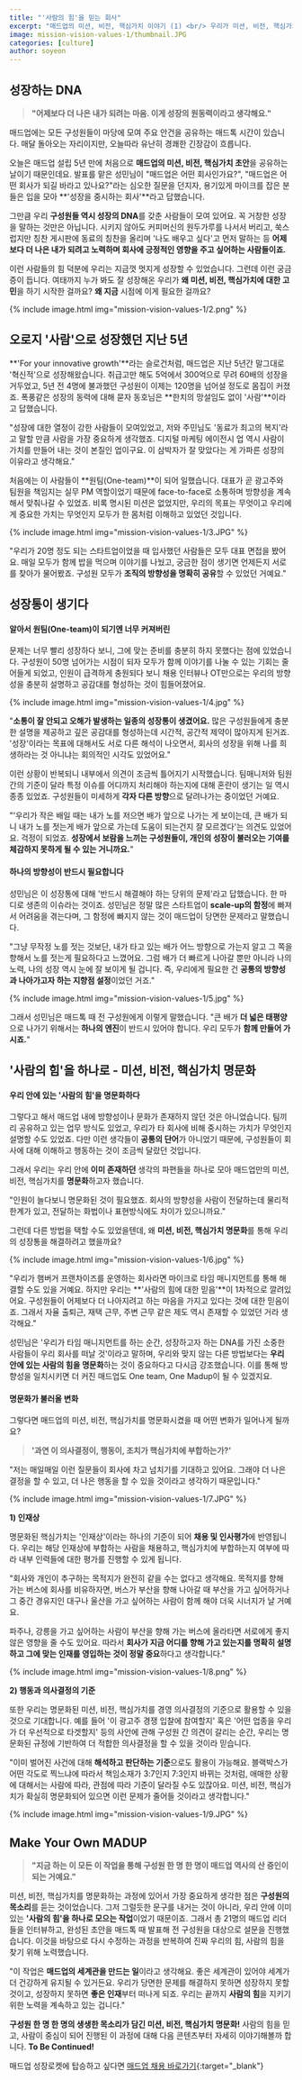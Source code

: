 ```yaml
---
title: "'사람의 힘'을 믿는 회사"
excerpt: "매드업의 미션, 비전, 핵심가치 이야기 (1) <br/> 우리가 미션, 비전, 핵심가치를 명문화하기로 한 이유, 그 히스토리에 대하여"
image: mission-vision-values-1/thumbnail.JPG
categories: [culture]
author: soyeon
---
```


## 성장하는 DNA

> **"어제보다 더 나은 내가 되려는 마음. 이게 성장의 원동력이라고 생각해요."**

매드업에는 모든 구성원들이 마당에 모여 주요 안건을 공유하는 매드톡 시간이 있습니다. 매달 돌아오는 자리이지만, 오늘따라 유난히 경쾌한 긴장감이 흐릅니다. 

오늘은 매드업 설립 5년 만에 처음으로 **매드업의 미션, 비전, 핵심가치 초안**을 공유하는 날이기 때문인데요. 발표를 맡은 성민님이 "매드업은 어떤 회사인가요?", "매드업은 어떤 회사가 되길 바라고 있나요?"라는 심오한 질문을 던지자, 용기있게 마이크를 잡은 분들은 입을 모아 **'성장을 중시하는 회사'**라고 답했습니다.

그만큼 우리 **구성원들 역시 성장의 DNA**를 갖춘 사람들이 모여 있어요. 꼭 거창한 성장을 말하는 것만은 아닙니다. 시키지 않아도 커피머신의 원두가루를 나서서 버리고, 쑥스럽지만 칭찬 게시판에 동료의 칭찬을 올리며 '나도 배우고 싶다'고 먼저 말하는 등 **어제보다 더 나은 내가 되려고 노력하며 회사에 긍정적인 영향을 주고 싶어하는 사람들이죠.**

이런 사람들의 힘 덕분에 우리는 지금껏 멋지게 성장할 수 있었습니다. 그런데 이런 궁금증이 듭니다. 여태까지 누가 봐도 잘 성장해온 우리가 **왜 미션, 비전, 핵심가치에 대한 고민**을 하기 시작한 걸까요? **왜 지금** 시점에 이게 필요한 걸까요?


{% include image.html img="mission-vision-values-1/2.png" %}


## 오로지 '사람'으로 성장했던 지난 5년

**'For your innovative growth'**라는 슬로건처럼, 매드업은 지난 5년간 말그대로 '혁신적'으로 성장해왔습니다. 취급고만 해도 5억에서 300억으로 무려 60배의 성장을 거두었고, 5년 전 4명에 불과했던 구성원이 이제는 120명을 넘어설 정도로 몸집이 커졌죠. 폭풍같은 성장의 동력에 대해 묻자 동호님은 **한치의 망설임도 없이 '사람'**이라고 답했습니다. 

"성장에 대한 열정이 강한 사람들이 모여있었고, 저와 주민님도 '동료가 최고의 복지'라고 말할 만큼 사람을 가장 중요하게 생각했죠. 디지털 마케팅 에이전시 업 역시 사람이 가치를 만들어 내는 것이 본질인 업이구요. 이 삼박자가 잘 맞았다는 게 가파른 성장의 이유라고 생각해요."

처음에는 이 사람들이 **원팀(One-team)**이 되어 일했습니다. 대표가 곧 광고주와 팀원을 책임지는 실무 PM 역할이었기 때문에 face-to-face로 소통하며 방향성을 계속해서 맞춰나갈 수 있었죠. 비록 명시된 미션은 없었지만, 우리의 목표는 무엇이고 우리에게 중요한 가치는 무엇인지 모두가 한 몸처럼 이해하고 있었던 것입니다.

{% include image.html img="mission-vision-values-1/3.JPG" %}


"우리가 20명 정도 되는 스타트업이었을 때 입사했던 사람들은 모두 대표 면접을 봤어요. 매일 모두가 함께 밥을 먹으며 이야기를 나눴고, 궁금한 점이 생기면 언제든지 서로를 찾아가 물어봤죠. 구성원 모두가 **조직의 방향성을 명확히 공유**할 수 있었던 거예요."

## 성장통이 생기다

#### 알아서 원팀(One-team)이 되기엔 너무 커져버린

문제는 너무 빨리 성장하다 보니, 그에 맞는 준비를 충분히 하지 못했다는 점에 있었습니다. 구성원이 50명 넘어가는 시점이 되자 모두가 함께 이야기를 나눌 수 있는 기회는 줄어들게 되었고, 인원이 급격하게 충원되다 보니 채용 인터뷰나 OT만으로는 우리의 방향성을 충분히 설명하고 공감대를 형성하는 것이 힘들어졌어요.

{% include image.html img="mission-vision-values-1/4.jpg" %}


"**소통이 잘 안되고 오해가 발생하는 일종의 성장통이 생겼어요.** 많은 구성원들에게 충분한 설명을 제공하고 깊은 공감대를 형성하는데 시간적, 공간적 제약이 많아지게 된거죠. '성장'이라는 목표에 대해서도 서로 다른 해석이 나오면서, 회사의 성장을 위해 나를 희생하라는 것 아니냐는 회의적인 시각도 있었어요."

이런 상황이 반복되니 내부에서 의견이 조금씩 틀어지기 시작했습니다. 팀매니저와 팀원 간의 기준이 달라 특정 이슈를 어디까지 처리해야 하는지에 대해 혼란이 생기는 일 역시 종종 있었죠. 구성원들이 미세하게 **각자 다른 방향**으로 달려나가는 중이었던 거예요.

"'우리가 작은 배일 때는 내가 노를 저으면 배가 앞으로 나가는 게 보이는데, 큰 배가 되니 내가 노를 젓는게 배가 앞으로 가는데 도움이 되는건지 잘 모르겠다'는 의견도 있었어요. 걱정이 되었죠. **성장에서 보람을 느끼는 구성원들이, 개인의 성장이 불러오는 기여를 체감하지 못하게 될 수 있는 거니까요.**"

#### 하나의 방향성이 반드시 필요합니다

성민님은 이 성장통에 대해 '반드시 해결해야 하는 당위의 문제'라고 답했습니다. 한 마디로 생존의 이슈라는 것이죠. 성민님은 정말 많은 스타트업이 **scale-up의 함정**에 빠져서 어려움을 겪는다며, 그 함정에 빠지지 않는 것이 매드업이 당면한 문제라고 말했습니다.

"그냥 무작정 노를 젓는 것보단, 내가 타고 있는 배가 어느 방향으로 가는지 알고 그 쪽을 향해서 노를 젓는게 필요하다고 느꼈어요. 그럼 배가 더 빠르게 나아갈 뿐만 아니라 나의 노력, 나의 성장 역시 눈에 잘 보이게 될 겁니다. 즉, 우리에게 필요한 건 **공통의 방향성과 나아가고자 하는 지향점 설정**이었던 거죠."

{% include image.html img="mission-vision-values-1/5.jpg" %}


그래서 성민님은 매드톡 때 전 구성원에게 이렇게 말했습니다.
"큰 배가 **더 넓은 태평양**으로 나가기 위해서는 **하나의 엔진**이 반드시 있어야 합니다. 우리 모두가 **함께 만들어 가시죠.**"


## '사람의 힘'을 하나로 - 미션, 비전, 핵심가치 명문화

#### 우리 안에 있는 '사람의 힘'을 명문화하다

그렇다고 해서 매드업 내에 방향성이나 문화가 존재하지 않던 것은 아니었습니다. 팀끼리 공유하고 있는 업무 방식도 있었고, 우리가 타 회사에 비해 중시하는 가치가 무엇인지 설명할 수도 있었죠. 다만 이런 생각들이 **공통의 단어**가 아니었기 때문에, 구성원들이 회사에 대해 이해하고 행동하는 것이 조금씩 달랐던 것입니다.

그래서 우리는 우리 안에 **이미 존재하던** 생각의 파편들을 하나로 모아 매드업만의 미션, 비전, 핵심가치를 **명문화**하고자 했습니다. 

"인원이 늘다보니 명문화된 것이 필요했죠. 회사의 방향성을 사람이 전달하는데 물리적 한계가 있고, 전달하는 화법이나 표현방식에도 차이가 있으니까요."

그런데 다른 방법을 택할 수도 있었을텐데, 왜 **미션, 비전, 핵심가치 명문화**를 통해 우리의 성장통을 해결하려고 했을까요?

{% include image.html img="mission-vision-values-1/6.jpg" %}


"우리가 햄버거 프랜차이즈를 운영하는 회사라면 마이크로 타임 매니지먼트를 통해 해결할 수도 있을 거예요. 하지만 우리는 **'사람의 힘에 대한 믿음'**이 1차적으로 깔려있어요. 구성원들이 어제보다 더 나아지려고 하는 마음을 가지고 있다는 것에 대한 믿음이죠. 그래서 자율 출퇴근, 재택 근무, 주변 근무 같은 제도 역시 존재할 수 있었던 거라 생각해요."

성민님은 '우리가 타임 매니지먼트를 하는 순간, 성장하고자 하는 DNA를 가진 소중한 사람들이 우리 회사를 떠날 것'이라고 말하며, 우리와 맞지 않는 다른 방법보다는 **우리 안에 있는 사람의 힘을 명문화**하는 것이 중요하다고 다시금 강조했습니다. 이를 통해 방향성을 일치시키면 더 커진 매드업도 One team, One Madup이 될 수 있겠지요.

#### 명문화가 불러올 변화

그렇다면 매드업의 미션, 비전, 핵심가치를 명문화시켰을 때 어떤 변화가 일어나게 될까요?

> **'과연 이 의사결정이, 행동이, 조치가 핵심가치에 부합하는가?'**

"저는 매일매일 이런 질문들이 회사에 차고 넘치기를 기대하고 있어요. 그래야 더 나은 결정을 할 수 있고, 더 나은 행동을 할 수 있을 것이라고 생각하기 때문입니다."

{% include image.html img="mission-vision-values-1/7.JPG" %}


**1) 인재상**

명문화된 핵심가치는 '인재상'이라는 하나의 기준이 되어 **채용 및 인사평가**에 반영됩니다. 우리는 해당 인재상에 부합하는 사람을 채용하고, 핵심가치에 부합하는지 여부에 따라 내부 인력들에 대한 평가를 진행할 수 있게 됩니다.

"회사와 개인이 추구하는 목적지가 완전히 같을 수는 없다고 생각해요. 목적지를 향해 가는 버스에 회사를 비유하자면, 버스가 부산을 향해 나아갈 때 부산을 가고 싶어하거나 그 중간 경유지인 대구나 울산을 가고 싶어하는 사람이 함께 해야 더욱 시너지가 날 거예요. 

파주나, 강릉을 가고 싶어하는 사람이 부산을 향해 가는 버스에 올라타면 서로에게 좋지 않은 영향을 줄 수도 있어요. 따라서 **회사가 지금 어디를 향해 가고 있는지를 명확히 설명하고 그에 맞는 인재를 영입하는 것이 정말 중요**하다고 생각합니다."

{% include image.html img="mission-vision-values-1/8.png" %}


**2) 행동과 의사결정의 기준**

또한 우리는 명문화된 미션, 비전, 핵심가치를 경영 의사결정의 기준으로 활용할 수 있을 것으로 기대합니다. 예를 들어 '이 광고주 경쟁 입찰에 참여할지' 혹은 '어떤 업종을 우리가 더 우선적으로 타겟할지' 등의 사안에 관해 구성원 간 의견이 갈리는 순간, 우리는 명문화된 규정에 기반하여 더 적합한 의사결정을 할 수 있을 것이라 믿습니다.

"이미 벌어진 사건에 대해 **해석하고 판단하는 기준**으로도 활용이 가능해요. 블랙박스가 어떤 각도로 찍느냐에 따라서 책임소재가 3:7인지 7:3인지 바뀌는 것처럼, 애매한 상황에 대해서는 사람에 따라, 관점에 따라 기준이 달라질 수도 있잖아요. 미션, 비전, 핵심가치가 확실히 명문화되어 있으면 이런 문제가 줄어들 것이라고 생각합니다."

{% include image.html img="mission-vision-values-1/9.JPG" %}


## Make Your Own MADUP
> **"지금 하는 이 모든 이 작업을 통해 구성원 한 명 한 명이 매드업 역사의 산 증인이 되는 거예요."**

미션, 비전, 핵심가치를 명문화하는 과정에 있어서 가장 중요하게 생각한 점은 **구성원의 목소리**를 듣는 것이었습니다. 그저 그럴듯한 문구를 내거는 것이 아니라, 우리 안에 이미 있는 **'사람의 힘'을 하나로 모으는 작업**이었기 때문이죠. 그래서 총 21명의 매드업 리더들을 인터뷰하고, 완성된 초안을 매드톡 때 발표해 전 구성원을 대상으로 설문을 진행했습니다. 이것을 바탕으로 다시 수정하는 과정을 반복하여 진짜 우리의 힘, 사람의 힘을 찾기 위해 노력했습니다.

"이 작업은 **매드업의 세계관을 만드는 일**이라고 생각해요. 좋은 세계관이 있어야 세계가 더 건강하게 유지될 수 있거든요. 우리가 당면한 문제를 해결하지 못하면 성장하지 못할 것이고, 성장하지 못하면 **좋은 인재**부터 떠나게 되죠. 우리는 끝까지 **사람의 힘**을 지키기 위한 노력을 계속하고 있는 겁니다."

**구성원 한 명 한 명의 생생한 목소리가 담긴 미션, 비전, 핵심가치 명문화!** 사람의 힘을 믿고, 사람이 중심이 되어 진행된 이 과정에 대해 다음 콘텐츠부터 자세히 이야기해볼까 합니다. **To Be Continued!**

매드업 성장로켓에 탑승하고 싶다면 [매드업 채용 바로가기](https://recruit.madup.com){:target="_blank"}
